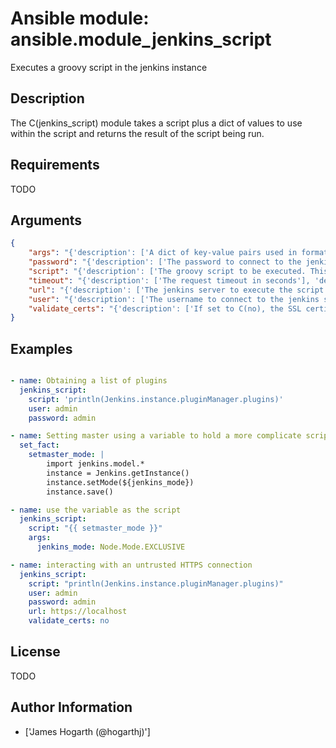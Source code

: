 # Ansible module: ansible.module_jenkins_script


Executes a groovy script in the jenkins instance

## Description

The C(jenkins_script) module takes a script plus a dict of values to use within the script and returns the result of the script being run.

## Requirements

TODO

## Arguments

``` json
{
    "args": "{'description': ['A dict of key-value pairs used in formatting the script using string.Template (see https://docs.python.org/2/library/string.html#template-strings).']}",
    "password": "{'description': ['The password to connect to the jenkins server with.']}",
    "script": "{'description': ['The groovy script to be executed. This gets passed as a string Template if args is defined.'], 'required': True}",
    "timeout": "{'description': ['The request timeout in seconds'], 'default': 10, 'version_added': '2.4'}",
    "url": "{'description': ['The jenkins server to execute the script against. The default is a local jenkins instance that is not being proxied through a webserver.'], 'default': 'http://localhost:8080'}",
    "user": "{'description': ['The username to connect to the jenkins server with.']}",
    "validate_certs": "{'description': ['If set to C(no), the SSL certificates will not be validated. This should only set to C(no) used on personally controlled sites using self-signed certificates as it avoids verifying the source site.'], 'type': 'bool', 'default': True}",
}
```

## Examples


``` yaml

- name: Obtaining a list of plugins
  jenkins_script:
    script: 'println(Jenkins.instance.pluginManager.plugins)'
    user: admin
    password: admin

- name: Setting master using a variable to hold a more complicate script
  set_fact:
    setmaster_mode: |
        import jenkins.model.*
        instance = Jenkins.getInstance()
        instance.setMode(${jenkins_mode})
        instance.save()

- name: use the variable as the script
  jenkins_script:
    script: "{{ setmaster_mode }}"
    args:
      jenkins_mode: Node.Mode.EXCLUSIVE

- name: interacting with an untrusted HTTPS connection
  jenkins_script:
    script: "println(Jenkins.instance.pluginManager.plugins)"
    user: admin
    password: admin
    url: https://localhost
    validate_certs: no

```

## License

TODO

## Author Information
  - ['James Hogarth (@hogarthj)']
